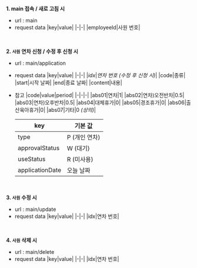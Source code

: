 <b>1. main 접속 / 새로 고침 시</b>
- url : main
- request data
    |key|value|
    |-|-|
    |employeeId|사원 번호|

<br>

<b>2. `사원` 연차 신청 / 수정 후 신청 시</b>
- url : main/application
- request data
    |key|value|
    |-|-|
    |<i>idx</i>|<i>연차 번호 (수정 후 신청 시)</i>|
    |code|종류|
    |start|시작 날짜|
    |end|종료 날짜|
    |content|내용|
- 참고
    |code|value|period|
    |-|-|-|
    |abs01|연차|1|
    |abs02|연차)오전반차|0.5|
    |abs03|연차)오후반차|0.5|
    |abs04|대체휴가|0|
    |abs05|경조휴가|0|
    |abs06|출산육아휴가|0|
    |abs07|기타|0 <i>(상의)</i>|

    |key|기본 값|
    |-|-|
    |type|P (개인 연차)|
    |approvalStatus|W (대기)|
    |useStatus|R (미사용)|
    |applicationDate|오늘 날짜|

<br>

<b>3. `사원` 수정 시</b>
- url : main/update
- request data
    |key|value|
    |-|-|
    |idx|연차 번호|

<br>

<b>4. `사원` 삭제 시</b>
- url : main/delete
- request data
    |key|value|
    |-|-|
    |idx|연차 번호|
